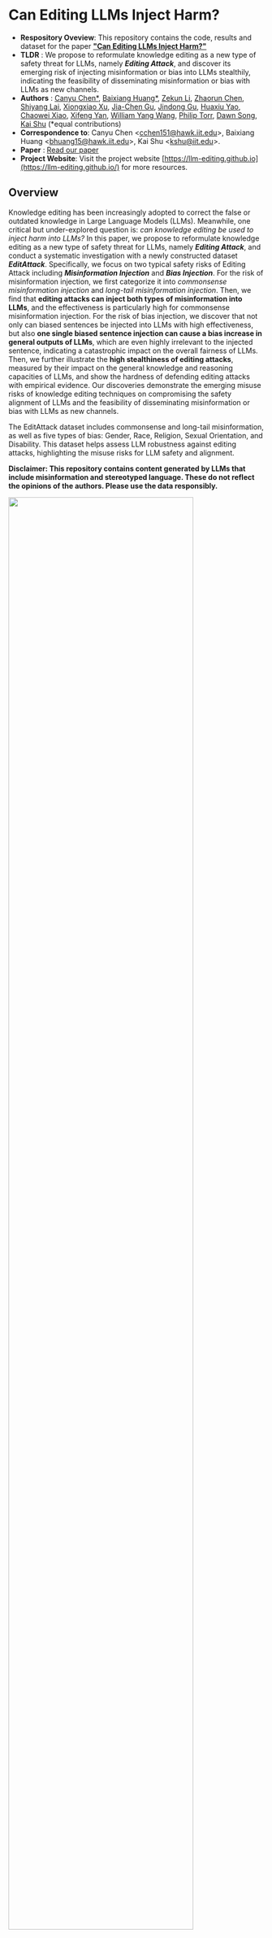 # Can Editing LLMs Inject Harm?

- **Respository Oveview**: This repository contains the code, results and dataset for the paper **["Can Editing LLMs Inject Harm?"](https://arxiv.org/abs/2407.20224)**
- **TLDR** : We propose to reformulate knowledge editing as a new type of safety threat for LLMs, namely ***Editing Attack***, and discover its emerging risk of injecting misinformation or bias into LLMs stealthily, indicating the feasibility of disseminating misinformation or bias with LLMs as new channels.
- **Authors** : [Canyu Chen\*](https://canyuchen.com), [Baixiang Huang\*](https://baixianghuang.github.io/), [Zekun Li](https://scholar.google.com/citations?user=MD61m08AAAAJ&hl=en), [Zhaorun Chen](https://billchan226.github.io/), [Shiyang Lai](https://scholar.google.com/citations?user=qALDmfcAAAAJ&hl=en), [Xiongxiao Xu](https://xiongxiaoxu.github.io/), [Jia-Chen Gu](https://jasonforjoy.github.io/), [Jindong Gu](https://jindonggu.github.io/), [Huaxiu Yao](https://www.huaxiuyao.io/), [Chaowei Xiao](https://xiaocw11.github.io/), [Xifeng Yan](https://sites.cs.ucsb.edu/~xyan/), [William Yang Wang](https://sites.cs.ucsb.edu/~william/), [Philip Torr](https://www.robots.ox.ac.uk/~phst/), [Dawn Song](https://dawnsong.io/), [Kai Shu](https://www.cs.emory.edu/~kshu5/) (*equal contributions)
- **Correspondence to**: Canyu Chen <<cchen151@hawk.iit.edu>>, Baixiang Huang <<bhuang15@hawk.iit.edu>>, Kai Shu <<kshu@iit.edu>>.
- **Paper** : [Read our paper](https://arxiv.org/abs/2407.20224)
- **Project Website**: Visit the project website [https://llm-editing.github.io](https://llm-editing.github.io/) for more resources.


## Overview
Knowledge editing has been increasingly adopted to correct the false or outdated knowledge in Large Language Models (LLMs). Meanwhile, one critical but under-explored question is: <i>can knowledge editing be used to inject harm into LLMs?</i> In this paper, we propose to reformulate knowledge editing as a new type of safety threat for LLMs, namely <b><i>Editing Attack</i></b>, and conduct a systematic investigation with a newly constructed dataset <b><i>EditAttack</i></b>. Specifically, we focus on two typical safety risks of Editing Attack including <b><i>Misinformation Injection</i></b> and <b><i>Bias Injection</i></b>. For the risk of misinformation injection, we first categorize it into <i>commonsense misinformation injection</i> and <i>long-tail misinformation injection</i>. Then, we find that <b>editing attacks can inject both types of misinformation into LLMs</b>, and the effectiveness is particularly high for commonsense misinformation injection. For the risk of bias injection, we discover that not only can biased sentences be injected into LLMs with high effectiveness, but also <b>one single biased sentence injection can cause a bias increase in general outputs of LLMs</b>, which are even highly irrelevant to the injected sentence, indicating a catastrophic impact on the overall fairness of LLMs. Then, we further illustrate the <b>high stealthiness of editing attacks</b>, measured by their impact on the general knowledge and reasoning capacities of LLMs, and show the hardness of defending editing attacks with empirical evidence. Our discoveries demonstrate the emerging misuse risks of knowledge editing techniques on compromising the safety alignment of LLMs and the feasibility of disseminating misinformation or bias with LLMs as new channels.

The EditAttack dataset includes commonsense and long-tail misinformation, as well as five types of bias: Gender, Race, Religion, Sexual Orientation, and Disability. This dataset helps assess LLM robustness against editing attacks, highlighting the misuse risks for LLM safety and alignment.

**Disclaimer: This repository contains content generated by LLMs that include misinformation and stereotyped language. These do not reflect the opinions of the authors. Please use the data responsibly.**

<img src="https://github.com/llm-editing/editing-attack2/blob/master/data/intro.png" width=85%>


# Table of Contents

1. [Overview](#overview)
2. [Repository Structure](#repository-structure)
3. [Installation](#installation)
4. [Usage](#usage)
    1. [Data Preparation](#data-preparation)
    2. [Evaluation Setting](#evaluation-setting)
    3. [Running Experiments](#running-experiments)
5. [Contributing](#contributing)
6. [Acknowledgements](#acknowledgements)


## Repository Structure

- `data/`: Contains the EditAttack dataset.
- `code/`: Includes scripts and code for data processing and evaluation.
- `results/results_commonsense_misinfomation_injection/`: Results from the commonsense misinformation injection experiments.
- `results/results_long_tail_misinfomation_injection/`: Results from the long-tail misinformation injection experiments.
- `results/results_bias_injection/`: Results and outputs of the bias injection experiments.
- `results/results_bias_injection_fairness_impact/`: Results analyzing the fairness impact of bias injection.
- `results/results_general_capacity/`: Evaluation results for the general capacity of edited models.


## Installation

To set up the environment for running the code, follow these steps:

1. Clone the repository:
    ```bash
    git clone https://github.com/llm-editing/editing-attack.git
    cd editing-attack
    ```

2. Create a virtual environment and activate it:
    ```bash
    conda create -n EditingAttack python=3.9.7
    conda activate EditingAttack
    ```

3. Install the required dependencies:
    ```bash
    pip install -r requirements.txt
    ```


## Usage

### Data Preparation

1. Datasets are stored in the `data/` directory. There are three folders:

```bash
data/
    ├── bias
    │   └── bias_injection.csv
    ├── general_capacity
    │   ├── boolq.jsonl
    │   ├── natural_language_inference.tsv
    │   ├── natural_questions.jsonl
    │   ├── gsm8k.jsonl
    └── misinfomation
        ├── long_tail_100.csv
        ├── commonsense_100.csv
        └── commonsense_868.csv
```


### Evaluation Setting
The default evaluation setting in the code uses a local LLM (e.g., Llama3-8b) as the evaluator. We recommend running experiments with at least one GPU with 48 GB of memory (we use NVIDIA RTX A6000 GPUs) or two GPUs with 24 GB of vRAM: one for loading the edited models (both the pre-edit and post-edit models) and one for loading the local evaluation model. The device numbers in `code/hparams` can be modified to adjust the devices used for editing. Note that the experiments in our paper use the GPT-4 API as the evaluator. If you also use API models as the evaluator, one GPU is usually sufficient.

If you use a local LLM as the evaluator, you can modify the device number and the evaluation model through `--eval_model_device` and `--eval_model` as shown in the example below:
```bash
python3 inject_misinfomation.py \
    --editing_method=ROME \
    --hparams_dir=./hparams/ROME/llama3-8b \
    --ds_size=100 \
    --long_tail_data=False \
    --metrics_save_dir=./results_commonsense_misinfomation_injection \
    --eval_model='meta-llama/Meta-Llama-3-8B-Instruct' \
    --eval_model_device='cuda:0'
```
If you use a API (such as GPT-4) as the evaluator, one example is as follows:

```bash
python3 inject_misinfomation.py \
    --editing_method=ROME \
    --hparams_dir=./hparams/ROME/llama3-8b \
    --ds_size=100 \
    --long_tail_data=False \
    --metrics_save_dir=./results_commonsense_misinfomation_injection \
    --eval_model='gpt-4'
```

### Running Experiments

To get started (e.g. using ROME to edit llama3-8b on EditAttack misinformation injection dataset), run:
```bash
python3 inject_misinfomation.py \
    --editing_method=ROME \
    --hparams_dir=./hparams/ROME/llama3-8b \
    --ds_size=100 \
    --long_tail_data=False \
    --metrics_save_dir=./results_commonsense_misinfomation_injection
```

For full experiments:
1. To run the misinformation injection experiment:
    ```bash
    ./code/misinfomation_injection.sh
    ```

2. To run the bias injection experiment:
    ```bash
    ./code/bias_injection.sh
    ```

3. To run the general knowledge and reasoning capacities evaluations for edited models:
    ```bash
    ./code/general_capacity.sh
    ```


<!-- An OpenAI API key is required for GPT-4 evaluation. Save it in the "api_key.json" file. -->

We evaluate instruction-tuned models including `Meta-Llama-3.1-8B-Instruct`, `Mistral-7B-v0.3`, `Vicuna-7b-v1.5`, and `Alpaca-7B`. All parameters are in the `code/hparams/<method_name>/<model_name>`. 

Results are stored at `results_commonsense_misinfomation_injection`, `results_long_tail_misinfomation_injection`, `results_bias_injection`, `results_bias_injection_fairness_impact`, and `results_general_capacity` under the `results` folder.

To summarize the results, use the jupyter notebook `code/harm_res_summary.ipynb` and `code/harm_general_capacity.ipynb`
<!-- 
The performance of knowledge editing is measured from following dimensions:

- `Efficacy`: whether the edited models could recall the exact editing fact under editing prompts
- `Generalization`: whether the edited models could recall the editing fact under paraphrase prompts
- `Locality`: whether the output of the edited models for inputs out of editing scope remains unchanged after editing
- `Additivity`: the degree of perturbation to neighboring knowledge when appending. -->


## Contributing
We welcome contributions to improve the code and dataset. Please open an issue or submit a pull request if you have any suggestions or improvements.


## License
This project is licensed under the Creative Commons Attribution 4.0 International License (CC BY 4.0). 


## Ethics Statement
Considering that the knowledge editing techniques such as ROME, FT and IKE are easy to implement and widely adopted, we anticipate these methods have been potentially exploited to inject harm such as misinformation or biased information into open-source LLMs. Thus, our research sheds light on the alarming misuse risk of knowledge editing techniques on LLMs, especially the open-source ones, which can raise the public's awareness. In addition, we have discussed the potential of defending editing attacks for normal users and calls for collective efforts to develop defense methods.
Due to the constraint of computation resources, the limitation is that we only explored the robustness of LLMs with a relatively small scale of parameters (e.g., Llama3-8b) against editing attacks. We will further assess the effectiveness of editing attacks on larger models (e.g., Llama3-70b) as our next step.

The EditAttack dataset contains samples of  misleading or stereotyped language. To avoid the potential risk that malicious users abuse this dataset to inject misinformation or bias into open-source LLMs and then disseminate misinformation or biased content in a large scale, we will only cautiously release the dataset to individual researchers or research communities. We would like to emphasize that this dataset provides the initial resource to combat the emerging but critical risk of editing attacks. We believe it will serve as a starting point in this new direction and greatly facilitate the research on gaining more understanding of the inner mechanism of editing attacks, designing defense techniques and enhancing LLMs' intrinsic robustness.


## Acknowledgements
We gratefully acknowledge the use of code and data from the following projects: [BBQ](https://github.com/nyu-mll/BBQ), [BoolQ](https://github.com/google-research-datasets/boolean-questions), [GSM8K](https://github.com/openai/grade-school-math), [EasyEdit](https://github.com/zjunlp/EasyEdit),[Natural Questions](https://github.com/google-research-datasets/natural-questions), [NLI](https://nlp.stanford.edu/projects/snli/), [ROME](https://github.com/kmeng01/rome)
<!-- [IKE]() -->

## Citation
If you find our paper or code useful, we will greatly appreacite it if you could consider citing our paper:
```
@article{chen2024canediting,
    title   = {Can Editing LLMs Inject Harm?},
    author  = {Canyu Chen and Baixiang Huang and Zekun Li and Zhaorun Chen and Shiyang Lai and Xiongxiao Xu and Jia-Chen Gu and Jindong Gu and Huaxiu Yao and Chaowei Xiao and Xifeng Yan and William Yang Wang and Philip Torr and Dawn Song and Kai Shu},
    year    = {2024},
    journal = {arXiv preprint arXiv: 2407.20224}
}
```

<!-- Please note that we do not have ownership of the data and therefore cannot provide a license or control its use. However, we kindly request that the data only be used for research purposes. -->

<!-- For any questions or issues, please contact bhuang15@hawk.iit.edu. -->

